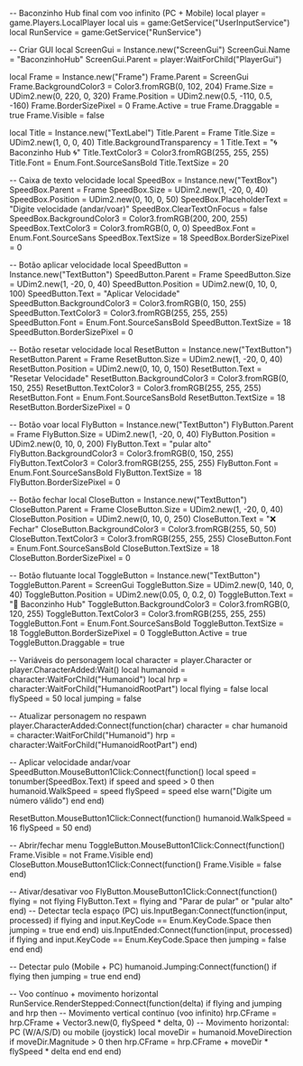 -- Baconzinho Hub final com voo infinito (PC + Mobile)
local player = game.Players.LocalPlayer
local uis = game:GetService("UserInputService")
local RunService = game:GetService("RunService")

-- Criar GUI
local ScreenGui = Instance.new("ScreenGui")
ScreenGui.Name = "BaconzinhoHub"
ScreenGui.Parent = player:WaitForChild("PlayerGui")

local Frame = Instance.new("Frame")
Frame.Parent = ScreenGui
Frame.BackgroundColor3 = Color3.fromRGB(0, 102, 204)
Frame.Size = UDim2.new(0, 220, 0, 320)
Frame.Position = UDim2.new(0.5, -110, 0.5, -160)
Frame.BorderSizePixel = 0
Frame.Active = true
Frame.Draggable = true
Frame.Visible = false

local Title = Instance.new("TextLabel")
Title.Parent = Frame
Title.Size = UDim2.new(1, 0, 0, 40)
Title.BackgroundTransparency = 1
Title.Text = "🌀 Baconzinho Hub 🌀"
Title.TextColor3 = Color3.fromRGB(255, 255, 255)
Title.Font = Enum.Font.SourceSansBold
Title.TextSize = 20

-- Caixa de texto velocidade
local SpeedBox = Instance.new("TextBox")
SpeedBox.Parent = Frame
SpeedBox.Size = UDim2.new(1, -20, 0, 40)
SpeedBox.Position = UDim2.new(0, 10, 0, 50)
SpeedBox.PlaceholderText = "Digite velocidade (andar/voar)"
SpeedBox.ClearTextOnFocus = false
SpeedBox.BackgroundColor3 = Color3.fromRGB(200, 200, 255)
SpeedBox.TextColor3 = Color3.fromRGB(0, 0, 0)
SpeedBox.Font = Enum.Font.SourceSans
SpeedBox.TextSize = 18
SpeedBox.BorderSizePixel = 0

-- Botão aplicar velocidade
local SpeedButton = Instance.new("TextButton")
SpeedButton.Parent = Frame
SpeedButton.Size = UDim2.new(1, -20, 0, 40)
SpeedButton.Position = UDim2.new(0, 10, 0, 100)
SpeedButton.Text = "Aplicar Velocidade"
SpeedButton.BackgroundColor3 = Color3.fromRGB(0, 150, 255)
SpeedButton.TextColor3 = Color3.fromRGB(255, 255, 255)
SpeedButton.Font = Enum.Font.SourceSansBold
SpeedButton.TextSize = 18
SpeedButton.BorderSizePixel = 0

-- Botão resetar velocidade
local ResetButton = Instance.new("TextButton")
ResetButton.Parent = Frame
ResetButton.Size = UDim2.new(1, -20, 0, 40)
ResetButton.Position = UDim2.new(0, 10, 0, 150)
ResetButton.Text = "Resetar Velocidade"
ResetButton.BackgroundColor3 = Color3.fromRGB(0, 150, 255)
ResetButton.TextColor3 = Color3.fromRGB(255, 255, 255)
ResetButton.Font = Enum.Font.SourceSansBold
ResetButton.TextSize = 18
ResetButton.BorderSizePixel = 0

-- Botão voar
local FlyButton = Instance.new("TextButton")
FlyButton.Parent = Frame
FlyButton.Size = UDim2.new(1, -20, 0, 40)
FlyButton.Position = UDim2.new(0, 10, 0, 200)
FlyButton.Text = "pular alto"
FlyButton.BackgroundColor3 = Color3.fromRGB(0, 150, 255)
FlyButton.TextColor3 = Color3.fromRGB(255, 255, 255)
FlyButton.Font = Enum.Font.SourceSansBold
FlyButton.TextSize = 18
FlyButton.BorderSizePixel = 0

-- Botão fechar
local CloseButton = Instance.new("TextButton")
CloseButton.Parent = Frame
CloseButton.Size = UDim2.new(1, -20, 0, 40)
CloseButton.Position = UDim2.new(0, 10, 0, 250)
CloseButton.Text = "❌ Fechar"
CloseButton.BackgroundColor3 = Color3.fromRGB(255, 50, 50)
CloseButton.TextColor3 = Color3.fromRGB(255, 255, 255)
CloseButton.Font = Enum.Font.SourceSansBold
CloseButton.TextSize = 18
CloseButton.BorderSizePixel = 0

-- Botão flutuante
local ToggleButton = Instance.new("TextButton")
ToggleButton.Parent = ScreenGui
ToggleButton.Size = UDim2.new(0, 140, 0, 40)
ToggleButton.Position = UDim2.new(0.05, 0, 0.2, 0)
ToggleButton.Text = "📂 Baconzinho Hub"
ToggleButton.BackgroundColor3 = Color3.fromRGB(0, 120, 255)
ToggleButton.TextColor3 = Color3.fromRGB(255, 255, 255)
ToggleButton.Font = Enum.Font.SourceSansBold
ToggleButton.TextSize = 18
ToggleButton.BorderSizePixel = 0
ToggleButton.Active = true
ToggleButton.Draggable = true

-- Variáveis do personagem
local character = player.Character or player.CharacterAdded:Wait()
local humanoid = character:WaitForChild("Humanoid")
local hrp = character:WaitForChild("HumanoidRootPart")
local flying = false
local flySpeed = 50
local jumping = false

-- Atualizar personagem no respawn
player.CharacterAdded:Connect(function(char)
    character = char
    humanoid = character:WaitForChild("Humanoid")
    hrp = character:WaitForChild("HumanoidRootPart")
end)

-- Aplicar velocidade andar/voar
SpeedButton.MouseButton1Click:Connect(function()
    local speed = tonumber(SpeedBox.Text)
    if speed and speed > 0 then
        humanoid.WalkSpeed = speed
        flySpeed = speed
    else
        warn("Digite um número válido")
    end
end)

ResetButton.MouseButton1Click:Connect(function()
    humanoid.WalkSpeed = 16
    flySpeed = 50
end)

-- Abrir/fechar menu
ToggleButton.MouseButton1Click:Connect(function() Frame.Visible = not Frame.Visible end)
CloseButton.MouseButton1Click:Connect(function() Frame.Visible = false end)

-- Ativar/desativar voo
FlyButton.MouseButton1Click:Connect(function()
    flying = not flying
    FlyButton.Text = flying and "Parar de pular" or "pular alto"
end)
-- Detectar tecla espaço (PC)
uis.InputBegan:Connect(function(input, processed)
    if flying and input.KeyCode == Enum.KeyCode.Space then
        jumping = true
    end
end)
uis.InputEnded:Connect(function(input, processed)
    if flying and input.KeyCode == Enum.KeyCode.Space then
        jumping = false
    end
end)

-- Detectar pulo (Mobile + PC)
humanoid.Jumping:Connect(function()
    if flying then
        jumping = true
    end
end)

-- Voo contínuo + movimento horizontal
RunService.RenderStepped:Connect(function(delta)
    if flying and jumping and hrp then
        -- Movimento vertical contínuo (voo infinito)
        hrp.CFrame = hrp.CFrame + Vector3.new(0, flySpeed * delta, 0)
        -- Movimento horizontal: PC (W/A/S/D) ou mobile (joystick)
        local moveDir = humanoid.MoveDirection
        if moveDir.Magnitude > 0 then
            hrp.CFrame = hrp.CFrame + moveDir * flySpeed * delta
        end
    end
end)
